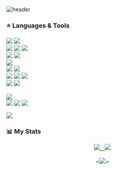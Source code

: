 ![header](https://capsule-render.vercel.app/api?type=waving&color=auto&height=250&section=header&text=Hi,%20there!&fontSize=90&fontAlignY=45&animation=twinkling)

### ⭐️ Languages & Tools
<img src="https://img.shields.io/badge/C-A8B9CC?style=flat-square&logo=c&logoColor=white"/></a>
<img src="https://img.shields.io/badge/Java-007396?style=flat-square&logo=Java&logoColor=white"/>
<br>
<img src="https://img.shields.io/badge/Spring_Boot-F2F4F9?style=flat-square&logo=spring-boot"/>
<img src="https://img.shields.io/badge/Docker-2496ED?style=flat-square&logo=Docker&logoColor=white"/>
<img src="https://img.shields.io/badge/Postman-FF6C37?style=flat-square&logo=Postman&logoColor=white"/>
<br>
<img src="https://img.shields.io/badge/MySQL-4479A1?style=flat-square&logo=mysql&logoColor=white"/>
<img src="https://img.shields.io/badge/redis-%23DD0031.svg?&style=flat-square&logo=redis&logoColor=white"/>
<br>
<img src="https://img.shields.io/badge/Ubuntu-E95420?style=flat-square&logo=ubuntu&logoColor=white"/>
<br>
<img src="https://img.shields.io/badge/Amazon_AWS-FF9900?style=flat-square&logo=amazon-aws&logoColor=white"/>
<img src="https://img.shields.io/badge/GitHub Actions-181717?style=flat-square&logo=GitHub&logoColor=white"/>
<br>
<img src="https://img.shields.io/badge/Git-F05032?style=flat-square&logo=git&logoColor=white"/>
<img src="https://img.shields.io/badge/Visual Studio Code-007ACC?style=flat-square&logo=Visual Studio Code&logoColor=white"/>
<img src="https://img.shields.io/badge/IntelliJ_IDEA-000000.svg?style=flat-square&logo=intellij-idea&logoColor=white"/>
<br>
<img src="https://img.shields.io/badge/Arduino-00979D?style=flat-square&logo=Arduino&logoColor=white"/>
<img src="https://img.shields.io/badge/Raspberry%20Pi-A22846?style=flat-square&logo=Raspberry%20Pi&logoColor=white"/>
<br><br>
<img src="https://img.shields.io/badge/Adobe-FF0000?style=flat-square&logo=Adobe&logoColor=white"/>
<br>
<img src="https://aleen42.github.io/badges/src/photoshop.svg"/>
<img src="https://aleen42.github.io/badges/src/premiere.svg"/>
<img src="https://aleen42.github.io/badges/src/after_effects.svg"/>
<br>

<a href="https://solved.ac/gukjang">
    <img src="http://mazassumnida.wtf/api/mini/generate_badge?boj=gukjang" />
<br>
    <!--
<a href="https://leetcode.com/gukjan9/">
    <img src="https://leetcode-stats-six.vercel.app/?username=gukjan9&theme=dark" />
  <!-- api/v2/ -->
 </a>

<!--##### *(Sth that I've used at least once)*<br></br>-->

<!-- <img src="https://img.shields.io/badge/NodeJS-FA7343?style=for-the-badge&logo=JS&logoColor=white"/></a> -->

### 📊 My Stats
<!-- [![Top Langs](https://github-readme-stats.vercel.app/api/top-langs/?username=NASA-GukJang&langs_count=10&layout=compact)](https://github.com/anuraghazra/github-readme-stats)&nbsp;&nbsp;&nbsp;
<a href="https://solved.ac/gukjang1997"><img src="http://mazassumnida.wtf/api/v2/generate_badge?boj=gukjang1997" /></a> -->

<div align="center">
  <a href="https://github.com/anuraghazra/github-readme-stats">
    <img src="https://github-readme-stats.vercel.app/api/top-langs/?username=gukjan9&langs_count=10&layout=compact" />&nbsp;&nbsp;
  </a>
  <a href="https://github.com/anuraghazra/github-readme-stats">
    <img src="https://github-readme-stats.vercel.app/api/wakatime?username=GukJang&layout=compact" />
  </a>
</div>

<br>
<div align="center">
  ⭐️<img src="https://img.shields.io/badge/NASA-004088?style=for-the-badge&logo=NASA&logoColor=white"/></a>⭐️
</div>

<!-- <img src="https://img.shields.io/badge/Kotlin-7F52FF?style=flat-square&logo=Kotlin&logoColor=white"/></a> -->
<!-- <img src="https://img.shields.io/badge/Swift-FA7343?style=flat-square&logo=Swift&logoColor=white"/></a> -->
<!-- <img src="https://img.shields.io/badge/Android-3DDC84?style=flat-square&logo=android&logoColor=white"/></a> -->
<!-- <img src="https://img.shields.io/badge/Ardroid_Studio-3DDC84?style=flat-square&logo=android-studio&logoColor=white"/></a> -->
<!-- <img src="https://img.shields.io/badge/Xcode-147EFB?style=flat-square&logo=Xcode&logoColor=white"/></a> -->
